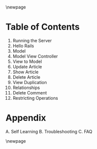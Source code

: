 
\newpage

# Table of Contents #

1. Running the Server
2. Hello Rails
3. Model
4. Model View Controller
5. View to Model
6. Update Article
7. Show Article
8. Delete Article
9. View Duplication
10. Relationships
11. Delete Comment
12. Restricting Operations

# Appendix #

A. Self Learning
B. Troubleshooting
C. FAQ

\newpage
